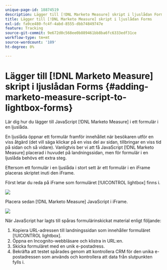 ```yaml
---
unique-page-id: 18874519
description: Lägger till [!DNL Marketo Measure] skript i ljuslådan Forms - [!DNL Marketo Measure]
title: Lägger till [!DNL Marketo Measure] skript i ljuslådan Forms
exl-id: fa9ce480-fc4f-4abd-8555-dbb74849747e
feature: Tracking
source-git-commit: 9e672d0c568ee0b889461bb8ba6fc6333edf31ce
workflow-type: tm+mt
source-wordcount: '189'
ht-degree: 0%

---
```


# Lägger till [!DNL Marketo Measure] skript i ljuslådan Forms {#adding-marketo-measure-script-to-lightbox-forms}

Lär dig hur du lägger till JavaScript [!DNL Marketo Measure] i ett formulär i en ljuslåda.

En ljuslåda öppnar ett formulär framför innehållet när besökaren utför en viss åtgärd (det vill säga klickar på en viss del av sidan, tillbringar en viss tid på sidan och så vidare). Vanligtvis ber vi att få JavaScript [!DNL Marketo Measure] placerad i huvudet på landningssidan, men för formulär i en ljuslåda behövs ett extra steg.

Eftersom ett formulär i en ljuslåda i stort sett är ett formulär i en iFrame placeras skriptet inuti den iFrame.

Först letar du reda på iFrame som formuläret [!UICONTROL lightbox] finns i.

![](assets/1.png)

Placera sedan [!DNL Marketo Measure] JavaScript i iFrame.

![](assets/2.png)

När JavaScript har lagts till spåras formulärinskickat material enligt följande:

1. Kopiera URL-adressen till landningssidan som innehåller formuläret [!UICONTROL lightbox].
1. Öppna en Incognito-webbläsare och klistra in URL:en.
1. Skicka formuläret med en unik e-postadress.
1. Bekräfta att testet spårades genom att kontrollera CRM för den unika e-postadressen som används och kontrollera att data från slutpunkten fylls i.
